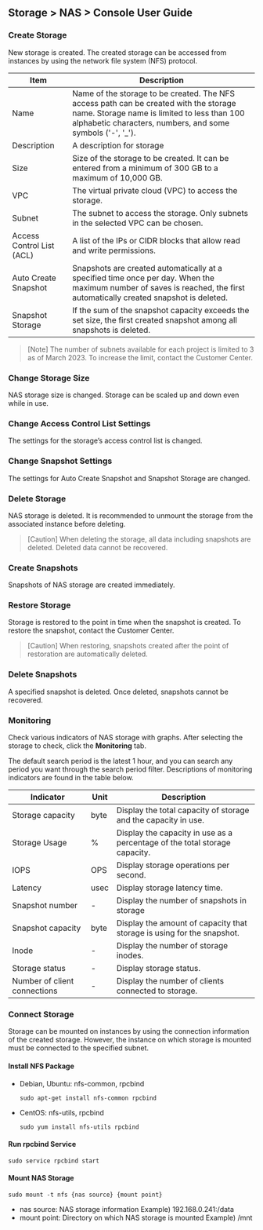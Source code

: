 ## Storage > NAS > Console User Guide

### Create Storage

New storage is created. The created storage can be accessed from instances by using the network file system (NFS) protocol.

| Item | Description |
| -- | -- |
| Name | Name of the storage to be created. The NFS access path can be created with the storage name. Storage name is limited to less than 100 alphabetic characters, numbers, and some symbols ('-', '_'). |
| Description | A description for storage |
| Size | Size of the storage to be created. It can be entered from a minimum of 300 GB to a maximum of 10,000 GB. |
| VPC | The virtual private cloud (VPC) to access the storage. |
| Subnet | The subnet to access the storage. Only subnets in the selected VPC can be chosen. |
| Access Control List (ACL) | A list of the IPs or CIDR blocks that allow read and write permissions. |
| Auto Create Snapshot | Snapshots are created automatically at a specified time once per day. When the maximum number of saves is reached, the first automatically created snapshot is deleted.  |
| Snapshot Storage  | If the sum of the snapshot capacity exceeds the set size, the first created snapshot among all snapshots is deleted. |

> [Note] 
> The number of subnets available for each project is limited to 3 as of March 2023. To increase the limit, contact the Customer Center.


### Change Storage Size

NAS storage size is changed. Storage can be scaled up and down even while in use.

### Change Access Control List Settings

The settings for the storage’s access control list is changed.

### Change Snapshot Settings

The settings for Auto Create Snapshot and Snapshot Storage are changed.

### Delete Storage

NAS storage is deleted. It is recommended to unmount the storage from the associated instance before deleting.

> [Caution]
> When deleting the storage, all data including snapshots are deleted. Deleted data cannot be recovered.

### Create Snapshots

Snapshots of NAS storage are created immediately.

### Restore Storage

Storage is restored to the point in time when the snapshot is created. To restore the snapshot, contact the Customer Center.

> [Caution]
> When restoring, snapshots created after the point of restoration are automatically deleted.

### Delete Snapshots

A specified snapshot is deleted. Once deleted, snapshots cannot be recovered.

### Monitoring

Check various indicators of NAS storage with graphs. After selecting the storage to check, click the **Monitoring** tab.

The default search period is the latest 1 hour, and you can search any period you want through the search period filter. Descriptions of monitoring indicators are found in the table below.

| Indicator | Unit | Description |
| --- | --- | --- |
| Storage capacity | byte | Display the total capacity of storage and the capacity in use. |
| Storage Usage | % | Display the capacity in use as a percentage of the total storage capacity. |
| IOPS | OPS | Display storage operations per second. |
| Latency | usec | Display storage latency time. |
| Snapshot number | - | Display the number of snapshots in storage |
| Snapshot capacity | byte | Display the amount of capacity that storage is using for the snapshot. |
| Inode | - | Display the number of storage inodes. |
| Storage status | - | Display storage status. |
| Number of client connections | - | Display the number of clients connected to storage. |


### Connect Storage

Storage can be mounted on instances by using the connection information of the created storage. However, the instance on which storage is mounted must be connected to the specified subnet.


#### Install NFS Package 

* Debian, Ubuntu: nfs-common, rpcbind
  ```
  sudo apt-get install nfs-common rpcbind
  ```
* CentOS: nfs-utils, rpcbind
  ```
  sudo yum install nfs-utils rpcbind
  ```

#### Run rpcbind Service 

```
sudo service rpcbind start
```

#### Mount NAS Storage

```
sudo mount -t nfs {nas source} {mount point}
```

* nas source: NAS storage information 
Example) 192.168.0.241:/data
* mount point: Directory on which NAS storage is mounted 
Example) /mnt

